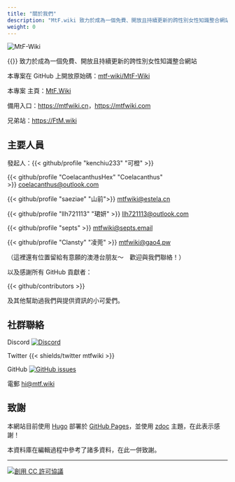```yaml
---
title: "關於我們"
description: "MtF.wiki 致力於成為一個免費、開放且持續更新的跨性別女性知識整合網站"
weight: 0
---
```


<link rel="stylesheet" href="https://cdn.jsdelivr.net/npm/bootstrap-icons@1.5.0/font/bootstrap-icons.css">

![MtF-Wiki](/new/mtf-wiki-long.svg)

{{<mtf-wiki>}} 致力於成為一個免費、開放且持續更新的跨性別女性知識整合網站

本專案在 <i class="bi bi-github"></i> GitHub 上開放原始碼：[mtf-wiki/MtF-Wiki](https://github.com/mtf-wiki/MtF-Wiki)

本專案 <i class="bi bi-link-45deg"></i> 主頁：[MtF.Wiki](https://mtf.wiki)

<i class="bi bi-link-45deg"></i> 備用入口：<https://mtfwiki.cn>，<https://mtfwiki.com>

兄弟站：<https://FtM.wiki>

## 主要人員

發起人：{{< github/profile "kenchiu233" "可橙" >}}

{{< github/profile "CoelacanthusHex" "Coelacanthus" >}}&nbsp;<coelacanthus@outlook.com>

{{< github/profile "saeziae" "山前">}}&nbsp;<mtfwiki@estela.cn>

{{< github/profile "llh721113" "珺妍" >}}&nbsp;<llh721113@outlook.com>

{{< github/profile "septs" >}}&nbsp;<mtfwiki@septs.email>

{{< github/profile "Clansty" "凌莞" >}}&nbsp;<mtfwiki@gao4.pw>

（這裡還有位置留給有意願的澳港台朋友～　歡迎與我們聯絡！）

以及感謝所有 GitHub 貢獻者：

{{< github/contributors >}}

及其他幫助過我們與提供資訊的小可愛們。

## 社群聯絡

Discord [![Discord][shields/discord]](https://233.plus/discord)

Twitter {{< shields/twitter mtfwiki >}}

GitHub [![GitHub issues][shields/github]](https://github.com/mtf-wiki/MtF-Wiki/issues/new/choose)

電郵 <hi@mtf.wiki>

[shields/discord]: https://img.shields.io/discord/883004164760801320?style=flat-square
[shields/github]: https://img.shields.io/github/issues/mtf-wiki/MtF-Wiki?style=flat-square

## 致謝

本網站目前使用 [Hugo][hugo-url] 部署於 [GitHub Pages][pages-url]，並使用 [zdoc][zdoc-url] 主題，在此表示感謝！

本資料庫在編輯過程中參考了諸多資料，在此一併致謝。

---

[![創用 CC 許可協議](https://i.creativecommons.org/l/by-sa/4.0/88x31.png)](https://creativecommons.org/licenses/by-sa/4.0/)

[hugo-url]: https://github.com/gohugoio/hugo
[zdoc-url]: https://github.com/zzossig/hugo-theme-zdoc
[pages-url]: https://pages.github.com
